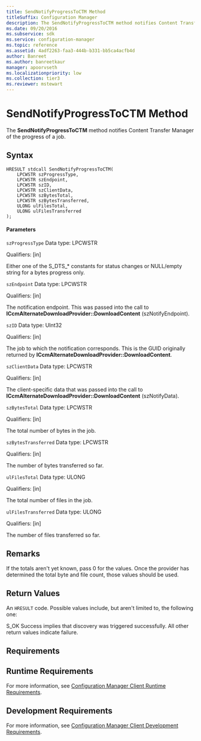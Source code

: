 ```yaml
---
title: SendNotifyProgressToCTM Method
titleSuffix: Configuration Manager
description: The SendNotifyProgressToCTM method notifies Content Transfer Manager of the progress of a job.
ms.date: 09/20/2016
ms.subservice: sdk
ms.service: configuration-manager
ms.topic: reference
ms.assetid: 4adf2263-faa3-444b-b331-bb5ca4acfb4d
author: Banreet
ms.author: banreetkaur
manager: apoorvseth
ms.localizationpriority: low
ms.collection: tier3
ms.reviewer: mstewart
---
```

# SendNotifyProgressToCTM Method
The **SendNotifyProgressToCTM** method notifies Content Transfer Manager of the progress of a job.

## Syntax

```
HRESULT stdcall SendNotifyProgressToCTM(
    LPCWSTR szProgressType,
    LPCWSTR szEndpoint,
    LPCWSTR szID,
    LPCWSTR szClientData,
    LPCWSTR szBytesTotal,
    LPCWSTR szBytesTransferred,
    ULONG ulFilesTotal,
    ULONG ulFilesTransferred
);

```

#### Parameters
 `szProgressType`
 Data type: LPCWSTR

 Qualifiers: [in]

 Either one of the S_DTS_* constants for status changes or NULL/empty string for a bytes progress only.

 `szEndpoint`
 Data type: LPCWSTR

 Qualifiers: [in]

 The notification endpoint. This was passed into the call to **ICcmAlternateDownloadProvider::DownloadContent** (szNotifyEndpoint).

 `szID`
 Data type: UInt32

 Qualifiers: [in]

 The job to which the notification corresponds. This is the GUID originally returned by **ICcmAlternateDownloadProvider::DownloadContent**.

 `szClientData`
 Data type: LPCWSTR

 Qualifiers: [in]

 The client-specific data that was passed into the call to **ICcmAlternateDownloadProvider::DownloadContent** (szNotifyData).

 `szBytesTotal`
 Data type: LPCWSTR

 Qualifiers: [in]

 The total number of bytes in the job.

 `szBytesTransferred`
 Data type: LPCWSTR

 Qualifiers: [in]

 The number of bytes transferred so far.

 `ulFilesTotal`
 Data type: ULONG

 Qualifiers: [in]

 The total number of files in the job.

 `ulFilesTransferred`
 Data type: ULONG

 Qualifiers: [in]

 The number of files transferred so far.

## Remarks
 If the totals aren't yet known, pass 0 for the values. Once the provider has determined the total byte and file count, those values should be used.

## Return Values
 An `HRESULT` code. Possible values include, but aren't limited to, the following one:

 S_OK
 Success implies that discovery was triggered successfully. All other return values indicate failure.

## Requirements

## Runtime Requirements
 For more information, see [Configuration Manager Client Runtime Requirements](../../../../../develop/core/reqs/client-runtime-requirements.md).

## Development Requirements
 For more information, see [Configuration Manager Client Development Requirements](../../../../../develop/core/reqs/client-development-requirements.md).
